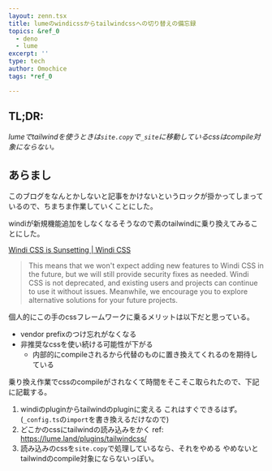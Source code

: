 ```yaml
---
layout: zenn.tsx
title: lumeのwindicssからtailwindcssへの切り替えの備忘録
topics: &ref_0
  - deno
  - lume
excerpt: ''
type: tech
author: Omochice
tags: *ref_0

---
```

## TL;DR:

*lumeでtailwindを使うときは`site.copy`で`_site`に移動しているcssはcompile対象にならない。*

## あらまし

このブログをなんとかしないと記事をかけないというロックが掛かってしまっているので、ちまちま作業していくことにした。


windiが新規機能追加をしなくなるそうなので素のtailwindに乗り換えてみることにした。

[Windi CSS is Sunsetting | Windi CSS](https://windicss.org/posts/sunsetting.html)

> This means that we won't expect adding new features to Windi CSS in the future, but we will still provide security fixes as needed. Windi CSS is not deprecated, and existing users and projects can continue to use it without issues. Meanwhile, we encourage you to explore alternative solutions for your future projects.

個人的にこの手のcssフレームワークに乗るメリットは以下だと思っている。

- vendor prefixのつけ忘れがなくなる
- 非推奨なcssを使い続ける可能性が下がる
    - 内部的にcompileされるから代替のものに置き換えてくれるのを期待している

乗り換え作業でcssのcompileがされなくて時間をそこそこ取られたので、下記に記載する。

1. windiのpluginからtailwindのpluginに変える
これはすぐできるはず。(`_config.ts`の`import`を書き換えるだけなので)
1. どこかのcssにtailwindの読み込みをかく
ref: https://lume.land/plugins/tailwindcss/
1. 読み込みのcssを`site.copy`で処理しているなら、それをやめる
やめないとtailwindのcompile対象にならないっぽい。




